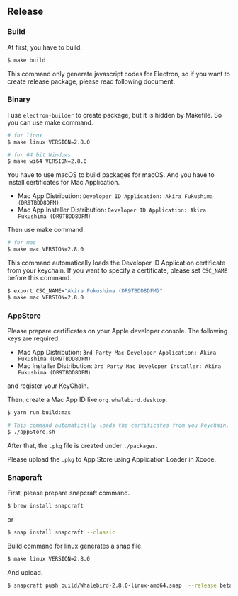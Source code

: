 ## Release
### Build
At first, you have to build.

```bash
$ make build
```

This command only generate javascript codes for Electron, so if you want to create release package, please read following document.

### Binary
I use `electron-builder` to create package, but it is hidden by Makefile. So you can use make command.

```bash
# for linux
$ make linux VERSION=2.8.0

# for 64 bit Windows
$ make wi64 VERSION=2.8.0
```

You have to use macOS to build packages for macOS.
And you have to install certificates for Mac Application.

- Mac App Distribution: `Developer ID Application: Akira Fukushima (DR9TBDD8DFM)`
- Mac App Installer Distribution: `Developer ID Application: Akira Fukushima (DR9TBDD8DFM)`

Then use make command.

```bash
# for mac
$ make mac VERSION=2.8.0
```
This command automatically loads the Developer ID Application certificate from your keychain.
If you want to specify a certificate, please set `CSC_NAME` before this command.


```bash
$ export CSC_NAME="Akira Fukushima (DR9TBDD8DFM)"
$ make mac VERSION=2.8.0
```

### AppStore

Please prepare certificates on your Apple developer console. The following keys are required:

- Mac App Distribution: `3rd Party Mac Developer Application: Akira Fukushima (DR9TBDD8DFM)`
- Mac Installer Distribution: `3rd Party Mac Developer Installer: Akira Fukushima (DR9TBDD8DFM)`

and register your KeyChain.

Then, create a Mac App ID like `org.whalebird.desktop`.

```bash
$ yarn run build:mas

# This command automatically loads the certificates from you keychain.
$ ./appStore.sh
```

After that, the `.pkg` file is created under `./packages`.

Please upload the `.pkg` to App Store using Application Loader in Xcode.

### Snapcraft

First, please prepare snapcraft command.

```bash
$ brew install snapcraft
```
or

```bash
$ snap install snapcraft --classic
```

Build command for linux generates a snap file.

```bash
$ make linux VERSION=2.8.0
```

And upload.

```bash
$ snapcraft push build/Whalebird-2.8.0-linux-amd64.snap  --release beta
```
